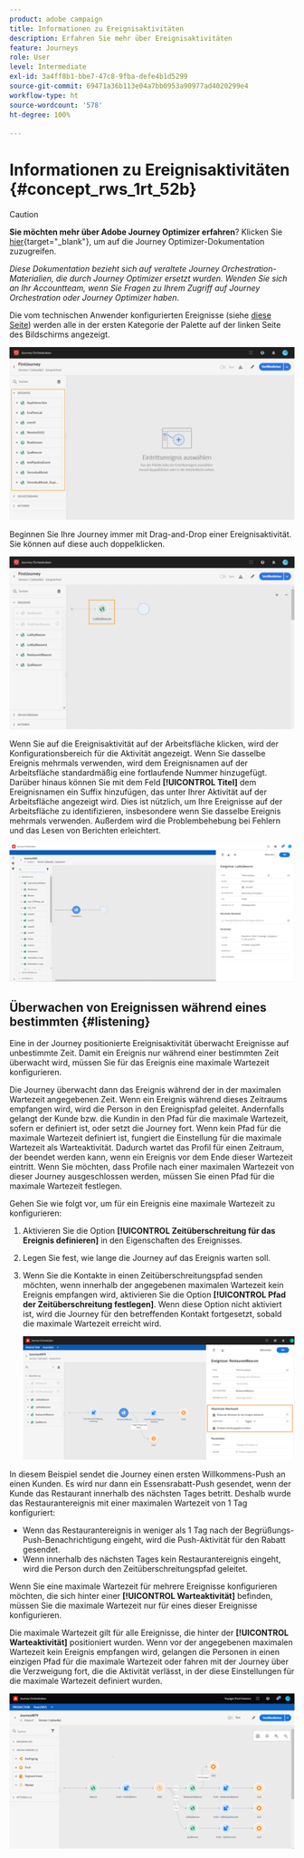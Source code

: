 ```yaml
---
product: adobe campaign
title: Informationen zu Ereignisaktivitäten
description: Erfahren Sie mehr über Ereignisaktivitäten
feature: Journeys
role: User
level: Intermediate
exl-id: 3a4ff8b1-bbe7-47c8-9fba-defe4b1d5299
source-git-commit: 69471a36b113e04a7bb0953a90977ad4020299e4
workflow-type: ht
source-wordcount: '578'
ht-degree: 100%

---
```


# Informationen zu Ereignisaktivitäten {#concept_rws_1rt_52b}


>[!CAUTION]
>
>**Sie möchten mehr über Adobe Journey Optimizer erfahren**? Klicken Sie [hier](https://experienceleague.adobe.com/de/docs/journey-optimizer/using/ajo-home){target="_blank"}, um auf die Journey Optimizer-Dokumentation zuzugreifen.
>
>
>_Diese Dokumentation bezieht sich auf veraltete Journey Orchestration-Materialien, die durch Journey Optimizer ersetzt wurden. Wenden Sie sich an Ihr Accountteam, wenn Sie Fragen zu Ihrem Zugriff auf Journey Orchestration oder Journey Optimizer haben._


Die vom technischen Anwender konfigurierten Ereignisse (siehe [diese Seite](../event/about-events.md)) werden alle in der ersten Kategorie der Palette auf der linken Seite des Bildschirms angezeigt.

![](../assets/journey43.png)

Beginnen Sie Ihre Journey immer mit Drag-and-Drop einer Ereignisaktivität. Sie können auf diese auch doppelklicken.

![](../assets/journey44.png)

Wenn Sie auf die Ereignisaktivität auf der Arbeitsfläche klicken, wird der Konfigurationsbereich für die Aktivität angezeigt. Wenn Sie dasselbe Ereignis mehrmals verwenden, wird dem Ereignisnamen auf der Arbeitsfläche standardmäßig eine fortlaufende Nummer hinzugefügt. Darüber hinaus können Sie mit dem Feld **[!UICONTROL Titel]** dem Ereignisnamen ein Suffix hinzufügen, das unter Ihrer Aktivität auf der Arbeitsfläche angezeigt wird. Dies ist nützlich, um Ihre Ereignisse auf der Arbeitsfläche zu identifizieren, insbesondere wenn Sie dasselbe Ereignis mehrmals verwenden. Außerdem wird die Problembehebung bei Fehlern und das Lesen von Berichten erleichtert.

![](../assets/journey33.png)

## Überwachen von Ereignissen während eines bestimmten {#listening}

Eine in der Journey positionierte Ereignisaktivität überwacht Ereignisse auf unbestimmte Zeit. Damit ein Ereignis nur während einer bestimmten Zeit überwacht wird, müssen Sie für das Ereignis eine maximale Wartezeit konfigurieren.

Die Journey überwacht dann das Ereignis während der in der maximalen Wartezeit angegebenen Zeit. Wenn ein Ereignis während dieses Zeitraums empfangen wird, wird die Person in den Ereignispfad geleitet. Andernfalls gelangt der Kunde bzw. die Kundin in den Pfad für die maximale Wartezeit, sofern er definiert ist, oder setzt die Journey fort. Wenn kein Pfad für die maximale Wartezeit definiert ist, fungiert die Einstellung für die maximale Wartezeit als Warteaktivität. Dadurch wartet das Profil für einen Zeitraum, der beendet werden kann, wenn ein Ereignis vor dem Ende dieser Wartezeit eintritt. Wenn Sie möchten, dass Profile nach einer maximalen Wartezeit von dieser Journey ausgeschlossen werden, müssen Sie einen Pfad für die maximale Wartezeit festlegen.

Gehen Sie wie folgt vor, um für ein Ereignis eine maximale Wartezeit zu konfigurieren:

1. Aktivieren Sie die Option **[!UICONTROL Zeitüberschreitung für das Ereignis definieren]** in den Eigenschaften des Ereignisses.

1. Legen Sie fest, wie lange die Journey auf das Ereignis warten soll.

1. Wenn Sie die Kontakte in einen Zeitüberschreitungspfad senden möchten, wenn innerhalb der angegebenen maximalen Wartezeit kein Ereignis empfangen wird, aktivieren Sie die Option **[!UICONTROL Pfad der Zeitüberschreitung festlegen]**. Wenn diese Option nicht aktiviert ist, wird die Journey für den betreffenden Kontakt fortgesetzt, sobald die maximale Wartezeit erreicht wird.

   ![](../assets/event-timeout.png)

In diesem Beispiel sendet die Journey einen ersten Willkommens-Push an einen Kunden. Es wird nur dann ein Essensrabatt-Push gesendet, wenn der Kunde das Restaurant innerhalb des nächsten Tages betritt. Deshalb wurde das Restaurantereignis mit einer maximalen Wartezeit von 1 Tag konfiguriert:

* Wenn das Restaurantereignis in weniger als 1 Tag nach der Begrüßungs-Push-Benachrichtigung eingeht, wird die Push-Aktivität für den Rabatt gesendet.
* Wenn innerhalb des nächsten Tages kein Restaurantereignis eingeht, wird die Person durch den Zeitüberschreitungspfad geleitet.

Wenn Sie eine maximale Wartezeit für mehrere Ereignisse konfigurieren möchten, die sich hinter einer **[!UICONTROL Warteaktivität]** befinden, müssen Sie die maximale Wartezeit nur für eines dieser Ereignisse konfigurieren.

Die maximale Wartezeit gilt für alle Ereignisse, die hinter der **[!UICONTROL Warteaktivität]** positioniert wurden. Wenn vor der angegebenen maximalen Wartezeit kein Ereignis empfangen wird, gelangen die Personen in einen einzigen Pfad für die maximale Wartezeit oder fahren mit der Journey über die Verzweigung fort, die die Aktivität verlässt, in der diese Einstellungen für die maximale Wartezeit definiert wurden.

![](../assets/event-timeout-group.png)
